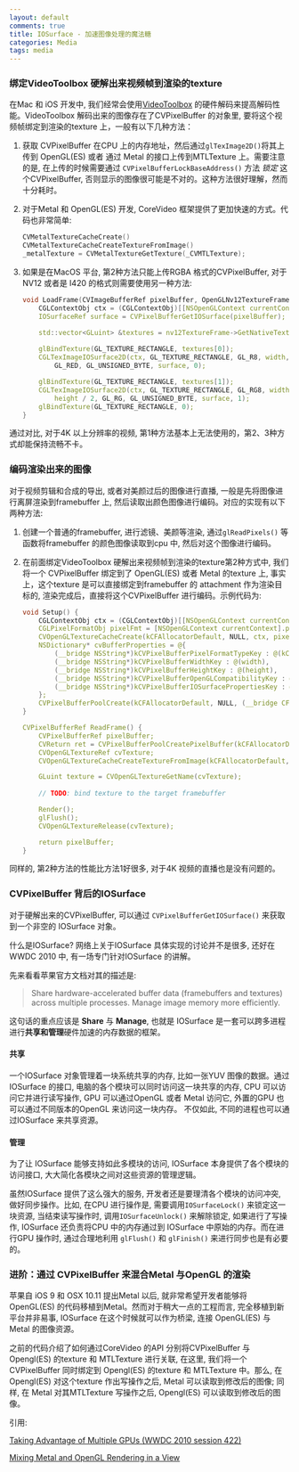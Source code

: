 ```yaml
---
layout: default
comments: true
title: IOSurface - 加速图像处理的魔法糖
categories: Media
tags: media
---
```


### 绑定VideoToolbox 硬解出来视频帧到渲染的texture

在Mac 和 iOS 开发中, 我们经常会使用[VideoToolbox](https://developer.apple.com/documentation/videotoolbox) 的硬件解码来提高解码性能。VideoToolbox 解码出来的图像存在了CVPixelBuffer 的对象里, 要将这个视频帧绑定到渲染的texture 上，一般有以下几种方法：

1. 获取 CVPixelBuffer 在CPU 上的内存地址，然后通过`glTexImage2D()`将其上传到 OpenGL(ES) 或者 通过 Metal 的接口上传到MTLTexture 上。需要注意的是, 在上传的时候需要通过 `CVPixelBufferLockBaseAddress()` 方法 *锁定* 这个CVPixelBuffer, 否则显示的图像很可能是不对的。这种方法很好理解，然而十分耗时。

2. 对于Metal 和 OpenGL(ES) 开发, CoreVideo 框架提供了更加快速的方式。代码也非常简单:
    ```swift
    CVMetalTextureCacheCreate()
    CVMetalTextureCacheCreateTextureFromImage()
    _metalTexture = CVMetalTextureGetTexture(_CVMTLTexture);
    ```

3. 如果是在MacOS 平台, 第2种方法只能上传RGBA 格式的CVPixelBuffer, 对于NV12 或者是 I420 的格式则需要使用另一种方法:
    ```c++
    void LoadFrame(CVImageBufferRef pixelBuffer, OpenGLNv12TextureFrame *nv12TextureFrame) {
        CGLContextObj ctx = (CGLContextObj)[[NSOpenGLContext currentContext] CGLContextObj];
        IOSurfaceRef surface = CVPixelBufferGetIOSurface(pixelBuffer);

        std::vector<GLuint> &textures = nv12TextureFrame->GetNativeTextures();
        
        glBindTexture(GL_TEXTURE_RECTANGLE, textures[0]);
        CGLTexImageIOSurface2D(ctx, GL_TEXTURE_RECTANGLE, GL_R8, width, height, 
            GL_RED, GL_UNSIGNED_BYTE, surface, 0);

        glBindTexture(GL_TEXTURE_RECTANGLE, textures[1]);
        CGLTexImageIOSurface2D(ctx, GL_TEXTURE_RECTANGLE, GL_RG8, width / 2, 
            height / 2, GL_RG, GL_UNSIGNED_BYTE, surface, 1);
        glBindTexture(GL_TEXTURE_RECTANGLE, 0);
    }
    ```

通过对比, 对于4K 以上分辨率的视频, 第1种方法基本上无法使用的，第2、3种方式却能保持流畅不卡。

### 编码渲染出来的图像

对于视频剪辑和合成的导出, 或者对美颜过后的图像进行直播, 一般是先将图像进行离屏渲染到framebuffer 上, 然后读取出颜色图像进行编码。对应的实现有以下两种方法:

1. 创建一个普通的framebuffer, 进行滤镜、美颜等渲染, 通过`glReadPixels()` 等函数将framebuffer 的颜色图像读取到cpu 中, 然后对这个图像进行编码。

2. 在前面绑定VideoToolbox 硬解出来视频帧到渲染的texture第2种方式中, 我们将一个 CVPixelBuffer 绑定到了 OpenGL(ES) 或者 Metal 的texture 上, 事实上，这个texture 是可以直接绑定到framebuffer 的 attachment 作为渲染目标的, 渲染完成后，直接将这个CVPixelBuffer 进行编码。示例代码为:
    ```c++
    void Setup() {
        CGLContextObj ctx = (CGLContextObj)[[NSOpenGLContext currentContext] CGLContextObj];
        CGLPixelFormatObj pixelFmt = [NSOpenGLContext currentContext].pixelFormat.CGLPixelFormatObj;
        CVOpenGLTextureCacheCreate(kCFAllocatorDefault, NULL, ctx, pixelFmt, NULL, &resources_->textureCache);
        NSDictionary* cvBufferProperties = @{
            (__bridge NSString*)kCVPixelBufferPixelFormatTypeKey : @(kCVPixelFormatType_32BGRA),
            (__bridge NSString*)kCVPixelBufferWidthKey : @(width),
            (__bridge NSString*)kCVPixelBufferHeightKey : @(height),
            (__bridge NSString*)kCVPixelBufferOpenGLCompatibilityKey : @YES,
            (__bridge NSString*)kCVPixelBufferIOSurfacePropertiesKey : @{},
        };
        CVPixelBufferPoolCreate(kCFAllocatorDefault, NULL, (__bridge CFDictionaryRef)cvBufferProperties, &resources_->pool);
    }

    CVPixelBufferRef ReadFrame() {
        CVPixelBufferRef pixelBuffer;
        CVReturn ret = CVPixelBufferPoolCreatePixelBuffer(kCFAllocatorDefault, resources_->pool, &pixelBuffer);
        CVOpenGLTextureRef cvTexture;
        CVOpenGLTextureCacheCreateTextureFromImage(kCFAllocatorDefault, resources_->textureCache, pixelBuffer, NULL, &cvTexture);

        GLuint texture = CVOpenGLTextureGetName(cvTexture);
        
        // TODO: bind texture to the target framebuffer

        Render();
        glFlush();
        CVOpenGLTextureRelease(cvTexture);

        return pixelBuffer;
    }
    ```

同样的, 第2种方法的性能比方法1好很多, 对于4K 视频的直播也是没有问题的。

### CVPixelBuffer 背后的IOSurface

对于硬解出来的CVPixelBuffer, 可以通过 `CVPixelBufferGetIOSurface()` 来获取到一个非空的 IOSurface 对象。

什么是IOSurface? 网络上关于IOSurface 具体实现的讨论并不是很多, 还好在WWDC 2010 中, 有一场专门针对IOSurface 的讲解。

先来看看苹果官方文档对其的描述是:

> Share hardware-accelerated buffer data (framebuffers and textures) across multiple processes. Manage image memory more efficiently.

这句话的重点应该是 **Share** 与 **Manage**, 也就是 IOSurface 是一套可以跨多进程进行**共享和管理**硬件加速的内存数据的框架。

#### 共享

一个IOSurface 对象管理着一块系统共享的内存, 比如一张YUV 图像的数据。通过IOSurface 的接口, 电脑的各个模块可以同时访问这一块共享的内存, CPU 可以访问它并进行读写操作, GPU 可以通过OpenGL 或者 Metal 访问它, 外置的GPU 也可以通过不同版本的OpenGL 来访问这一块内存。 不仅如此, 不同的进程也可以通过IOSurface 来共享资源。

#### 管理

为了让 IOSurface 能够支持如此多模块的访问, IOSurface 本身提供了各个模块的访问接口, 大大简化各模块之间对这些资源的管理逻辑。

虽然IOSurface 提供了这么强大的服务, 开发者还是要理清各个模块的访问冲突, 做好同步操作。比如, 在CPU 进行操作是, 需要调用`IOSurfaceLock()` 来锁定这一块资源, 当结束读写操作时, 调用`IOSurfaceUnlock()` 来解除锁定, 如果进行了写操作, IOSurface 还负责将CPU 中的内存通过到 IOSurface 中原始的内存。而在进行GPU 操作时, 通过合理地利用 `glFlush()` 和 `glFinish()` 来进行同步也是有必要的。

### 进阶：通过 CVPixelBuffer 来混合Metal 与OpenGL 的渲染

苹果自 iOS 9 和 OSX 10.11 提出Metal 以后, 就非常希望开发者能够将OpenGL(ES) 的代码移植到Metal。然而对于稍大一点的工程而言, 完全移植到新平台并非易事, IOSurface 在这个时候就可以作为桥梁, 连接 OpenGL(ES) 与 Metal 的图像资源。

之前的代码介绍了如何通过CoreVideo 的API 分别将CVPixelBuffer 与Opengl(ES) 的texture 和 MTLTexture 进行关联, 在这里, 我们将一个CVPixelBuffer 同时绑定到 Opengl(ES) 的texture 和 MTLTexture 中。那么, 在 Opengl(ES) 对这个texture 作出写操作之后, Metal 可以读取到修改后的图像; 同样, 在 Metal 对其MTLTexture 写操作之后, Opengl(ES) 可以读取到修改后的图像。

引用:

[Taking Advantage of Multiple GPUs (WWDC 2010 session 422)](https://asciiwwdc.com/2010/sessions/422)

[Mixing Metal and OpenGL Rendering in a View](https://developer.apple.com/documentation/metal/mixing_metal_and_opengl_rendering_in_a_view?language=objc)
